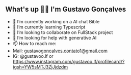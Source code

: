 ## What's up 🙋‍♂️ I'm Gustavo Gonçalves

- 🔭 I’m currently working on a AI chat Bible
- 🌱 I’m currently learning Typescript
- 👯 I’m looking to collaborate on FullStack project
- 🤔 I’m looking for help with generative AI
- 📫 How to reach me:
- Mail: gustavogoncalves.contato1@gmail.com
- IG: @gustavoo.lf or https://www.instagram.com/gustavoo.lf/profilecard/?igsh=YW5sMTJ3ZjJjdzdm
